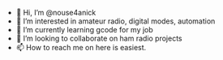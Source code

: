 - 👋 Hi, I’m @nouse4anick
- 👀 I’m interested in amateur radio, digital modes, automation
- 🌱 I’m currently learning gcode for my job
- 💞️ I’m looking to collaborate on ham radio projects
- 📫 How to reach me on here is easiest.

<!---
nouse4anick/nouse4anick is a ✨ special ✨ repository because its `README.md` (this file) appears on your GitHub profile.
You can click the Preview link to take a look at your changes.
--->
